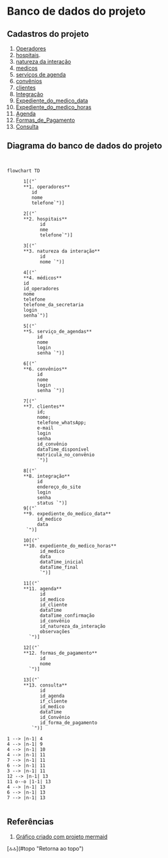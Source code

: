 <div class="header" id="myHeader">
  <div class="navbar" w3-include-html="/menu.inc"> </div>
</div>
<div class="title"><script> document.write(document.title);</script></div>  
<main>
<!-- markdownlint-disable-next-line -->
<span id="topo"><span>

<script type="application/x-javascript" src="/js/mermaid.min.js"></script>

# Banco de dados do projeto

## Cadastros do projeto

1. [Operadores](./operadores.md)
2. [hospitais](./hospitais.md).
3. [natureza da interação](./natureza_da_iinteracao.md)
4. [medicos](./medicos.html)
5. [serviços de agenda](./servicos_de_agenda.html)
6. [convênios](./convenios.html)
7. [clientes](./clientes.index)
8. [Integração](./integracao.html)
9. [Expediente_do_medico_data](./expediente_do_medico_data)
10. [Expediente_do_medico_horas](./expediente_do_medico_horas.html)
11. [Agenda](./agenda.html)
12. [Formas_de_Pagamento](./formas_de_pagamento.html)
13. [Consulta](./consulta.html)

## Diagrama do banco de dados do projeto

<pre><code class="language-mermaid"><div class="mermaid">

flowchart TD

      1[("`
      **1. operadores**
         id
         nome
         telefone`")]

      2[("`
      **2. hospitais**
            id
            nme
            telefone`")]

      3[("`
      **3. natureza da interação**
            id
            nome `")]

      4[("`
      **4. médicos**
      id
      id_operadores
      nome
      telefone
      telefone_da_secretaria
      login
      senha`")]

      5[("`
      **5. serviço_de_agendas**
           id
           nome
           login
           senha `")]

      6[("`
      **6. convênios**
           id
           nome
           login
           senha `")]

      7[("`
      **7. clientes**
           id;
           nome;
           telefone_whatsApp;
           e-mail
           login
           senha
           id_convênio
           dataTime_disponível
           matricula_no_convênio
           `")]

      8[("`
      **8. integração**
           id
           endereço_do_site
           login
           senha
           status `")]
      9[("`
      **9. expediente_do_medico_data**
           id_medico
           data
       `")]

      10[("`
      **10. expediente_do_medico_horas**
            id_medico
            data
            dataTime_inicial
            dataTime_final
            `")]

      11[("`
      **11. agenda**
            id
            id_medico
            id_cliente
            dataTime
            dataTime_confirmação
            id_convênio
            id_natureza_da_interação
            observações
        `")]

      12[("`
      **12. formas_de_pagamento**
            id
            nome
        `")]

      13[("`
      **13. consulta**
            id
            id_agenda
            if_cliente
            id_medico
            dataTime
            id_Convênio
            id_forma_de_pagamento
         `")]  

1 --> |n-1| 4
4 --> |n-1| 9
4 --> |n-1| 10
4 --> |n-1| 11
7 --> |n-1| 11
6 --> |n-1| 11
3 --> |n-1| 11
12 --> |n-1| 13
11 o--o |1-1| 13
4 --> |n-1| 13
6 --> |n-1| 13
7 --> |n-1| 13

</div></code></pre>

## Referências

1. [Gráfico criado com projeto mermaid](https://mermaid.js.org/syntax/flowchart.html)

<!-- markdownlint-disable-next-line -->
</main>
[🔝🔝](#topo "Retorna ao topo")
